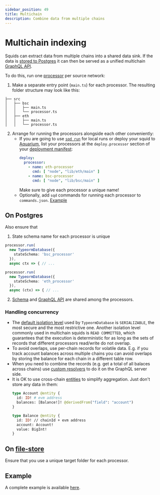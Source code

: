 ```yaml
---
sidebar_position: 49
title: Multichain
description: Combine data from multiple chains
---
```


# Multichain indexing

Squids can extract data from multiple chains into a shared data sink. If the data is [stored to Postgres](/store/postgres) it can then be served as a unified multichain [GraphQL API](/graphql-api).

To do this, run one [processor](/basics/squid-processor) per source network:

1. Make a separate entry point (`main.ts`) for each processor. The resulting folder structure may look like this:
  ```
  ├── src
  │   ├── bsc
  │   │   ├── main.ts
  │   │   └── processor.ts
  │   ├── eth
  │   │   ├── main.ts
  │   │   └── processor.ts
  ``` 
2. Arrange for running the processors alongside each other conveniently:
   - If you are going to use [`sqd run`](/squid-cli/run) for local runs or deploy your squid to [Aquarium](/deploy-squid), list your processors at the `deploy.processor` section of your [deployment manifest](/deploy-squid/deploy-manifest/#processor):
     ```yaml
     deploy:
       processor:
         - name: eth-processor
           cmd: [ "node", "lib/eth/main" ]
         - name: bsc-processor
           cmd: [ "node", "lib/bsc/main" ]
     ```
     Make sure to give each processor a unique name!
   - Optionally, add `sqd` commands for running each processor to `commands.json`. [Example](https://github.com/subsquid-labs/multichain-transfers-example/blob/master/commands.json)

## On Postgres

Also ensure that

1. State schema name for each processor is unique
  ```ts title=src/bsc/main.ts
  processor.run(
    new TypeormDatabase({
      stateSchema: 'bsc_processor'
    }),
    async ctx => { // ...
  ```
  ```ts title=src/eth/main.ts
  processor.run(
    new TypeormDatabase({
      stateSchema: 'eth_processor'
    }),
    async (ctx) => { // ...
  ```

2. [Schema](/store/postgres/schema-file) and [GraphQL API](/graphql-api) are shared among the processors.

### Handling concurrency

  - The [default isolation level](/store/postgres/typeorm-store/#constructor-options) used by `TypeormDatabase` is `SERIALIZABLE`, the most secure and the most restrictive one. Another isolation level commonly used in multichain squids is `READ COMMITTED`, which guarantees that the execution is deterministic for as long as the sets of records that different processors read/write do not overlap.
  - To avoid overlaps, use per-chain records for volatile data. E.g. if you track account balances across multiple chains you can avoid overlaps by storing the balance for each chain in a different table row.
  - When you need to combine the records (e.g. get a total of all balaces across chains) use [custom resolvers](/graphql-api/custom-resolvers) to do it on the GraphQL server side.
  - It is OK to use cross-chain [entities](/store/postgres/schema-file/entities) to simplify aggregation. Just don't store any data in them:
    ```graphql
    type Account @entity {
      id: ID! # evm address
      balances: [Balance!]! @derivedFrom("field": "account")
    }

    type Balance @entity {
      id: ID! // chainId + evm address
      account: Account!
      value: BigInt!
    }
    ```

## On [file-store](/store/file-store)

Ensure that you use a unique target folder for each processor.

## Example

A complete example is available [here](/examples/evm/multichain-example).
